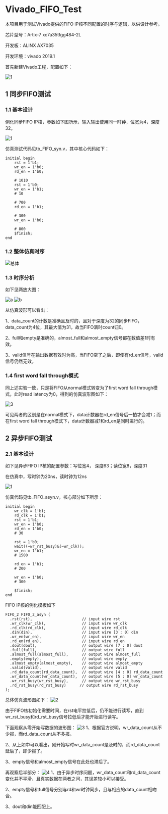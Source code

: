 # Vivado_FIFO_Test
本项目用于测试Vivado提供的FIFO IP核不同配置的时序与逻辑，以供设计参考。

芯片型号：Artix-7 xc7a35tfgg484-2L

开发板：ALINX AX7035

开发环境：vivado 2019.1

首先新建Vivado工程，配置如下：

![1](https://user-images.githubusercontent.com/95362898/213909600-24b07922-a4d5-44f9-ac8e-815966f764e7.PNG)

## 1 同步FIFO测试
### 1.1 基本设计
例化同步FIFO IP核，参数如下图所示，输入输出使用同一时钟，位宽为4，深度32。

![1](https://user-images.githubusercontent.com/95362898/213972142-3bb5641a-9d14-4490-89db-9f9e941af311.PNG)

仿真测试代码见tb_FIFO_syn.v，其中核心代码如下：

````
initial begin
    rst = 1'b1;
    wr_en = 1'b0;
    rd_en = 1'b0;
    
    # 1010
    rst = 1'b0;
    wr_en = 1'b1;
    # 10
    
    # 700
    rd_en = 1'b1;
    
    # 300
    wr_en = 1'b0;
    
    # 800
    $finish;
end
````

### 1.2 整体仿真时序
![总体](https://user-images.githubusercontent.com/95362898/213973858-359b87c6-010a-43f8-a120-1d58a8205d46.PNG "整体仿真时序图")

### 1.3 时序分析
如下见两放大图：

![a](https://user-images.githubusercontent.com/95362898/213974845-88f4b4de-ad93-4b17-8a86-bb901bd25da7.PNG)
![b](https://user-images.githubusercontent.com/95362898/213974848-82985b10-9e44-439a-83db-9acd335680f3.PNG)

从仿真波形可以看出：

1、data_count的计数是准确且及时的，且对于深度为32的同步FIFO，data_count为4位，其最大值为31，故当FIFO满时count归0。

2、full和empty是准确的，almost_full和almost_empty信号都在数值差1时有效。

3、valid信号在输出数据有效时为高，当FIFO空了之后，即使有rd_en信号，valid信号仍然无效。

### 1.4 first word fall through模式

同上述实验一致，只是将FIFO从normal模式转变为了first word fall through模式，此时read latency为0，得到的仿真波形图如下：

![3](https://user-images.githubusercontent.com/95362898/226122837-e963f3f4-a1c0-4dba-81a5-0a12fddfd612.PNG)

可见两者的区别是在normal模式下，data计数器在rd_en信号后一拍才会减1；而在first word fall through模式下，data计数器减1和rd_en是同时进行的。

## 2 异步FIFO测试
### 2.1 基本设计
如下见异步FIFO IP核的配置参数：写位宽4， 深度63；读位宽8，深度31

在仿真中，写时钟为20ns，读时钟为12ns

![1](https://user-images.githubusercontent.com/95362898/214329125-7f75f219-199c-4870-95be-f4fe1752110b.PNG)

仿真代码见tb_FIFO_asyn.v，核心部分如下所示：

````
initial begin
    wr_clk = 1'b1;
    rd_clk = 1'b1;
    rst = 1'b1;
    wr_en = 1'b0;
    rd_en = 1'b0;
    # 30
    
    rst = 1'b0;
    wait((~wr_rst_busy)&(~wr_clk));    
    wr_en = 1'b1;
    # 1500
    
    rd_en = 1'b1;
    # 200
    
    wr_en = 1'b0;
    # 300
    
    $finish;
end
````

FIFO IP核的例化模板如下
````
FIFO_2 FIFO_2_asyn (
  .rst(rst),                      // input wire rst
  .wr_clk(wr_clk),                // input wire wr_clk
  .rd_clk(rd_clk),                // input wire rd_clk
  .din(din),                      // input wire [3 : 0] din
  .wr_en(wr_en),                  // input wire wr_en
  .rd_en(rd_en),                  // input wire rd_en
  .dout(dout),                    // output wire [7 : 0] dout
  .full(full),                    // output wire full
  .almost_full(almost_full),      // output wire almost_full
  .empty(empty),                  // output wire empty
  .almost_empty(almost_empty),    // output wire almost_empty
  .valid(valid),                  // output wire valid
  .rd_data_count(rd_data_count),  // output wire [4 : 0] rd_data_count
  .wr_data_count(wr_data_count),  // output wire [5 : 0] wr_data_count
  .wr_rst_busy(wr_rst_busy),      // output wire wr_rst_busy
  .rd_rst_busy(rd_rst_busy)      // output wire rd_rst_busy
);
````

总体仿真波形图如下：
![2](https://user-images.githubusercontent.com/95362898/214332353-d6c43189-dfa5-4cb0-a541-6fd909374f09.PNG)

由于FIFO核初始化需要时间，在rst电平拉低后，仍不能进行读写，直到wr_rst_busy和rd_rst_busy信号拉低后才能开始进行读写。

下面观察从零开始写数据的波形图：
![3](https://user-images.githubusercontent.com/95362898/214337101-6a51c895-80b4-4703-897e-38ea3c4bc917.PNG)
1、根据官方说明，wr_data_count从不少报，而rd_data_count从不多报。

2、从上如中可以看出，刚开始写时wr_data_count是及时的，而rd_data_count延后了，即少报了。

3、empty信号和almost_empty信号在此处也滞后了。

再观察后半部分：
![4](https://user-images.githubusercontent.com/95362898/214337108-81d7877c-22fd-4a6e-bfae-3c2c46f81bc5.PNG)
1、由于异步时序问题，wr_data_count和rd_data_count变化并不平滑，且真实数据在两者之间，其误差较小可以接受。

2、empty信号和full信号分别与rd和wr时钟同步，且与相应的data_count相吻合。

3、dout和din能匹配上。



